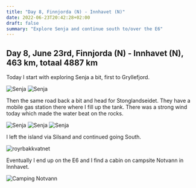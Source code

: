 ```yaml
---
title: "Day 8, Finnjorda (N) - Innhavet (N)"
date: 2022-06-23T20:42:28+02:00
draft: false
summary: "Explore Senja and continue south to/over the E6"
---
```

## Day 8, June 23rd, Finnjorda (N) - Innhavet (N), 463 km, totaal 4887 km
Today I start with exploring Senja a bit, first to Gryllefjord.

![Senja](/images/noordkaap2022-06-23-01-senja-r.jpg "Senja")
![Senja](/images/noordkaap2022-06-23-02-senja-r.jpg "Senja")

Then the same road back a bit and head for Stonglandseidet. They have a mobile gas station there where I fill
up the tank. There was a strong wind today which made the water beat on the rocks.

![Senja](/images/noordkaap2022-06-23-03-senja-r.jpg "Senja")
![Senja](/images/noordkaap2022-06-23-04-senja-r.jpg "Senja")
![Senja](/images/noordkaap2022-06-23-05-senja-r.jpg "Senja")

I left the island via Silsand and continued going South.

![royrbakkvatnet](/images/noordkaap2022-06-23-06-royrbakkvatnet-r.jpg "royrbakkvatnet")

Eventually I end up on the E6 and I find a cabin on campsite Notvann in Innhavet.

![Camping Notvann](/images/noordkaap2022-06-23-07-notvann-r.jpg "Camping Notvann")

